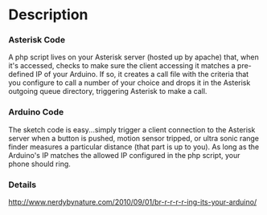 # Description

### Asterisk Code
A php script lives on your Asterisk server (hosted up by apache) that, when it's accessed, checks to make sure the client accessing it matches a pre-defined IP of your Arduino. If so, it creates a call file with the criteria that you configure to call a number of your choice and drops it in the Asterisk outgoing queue directory, triggering Asterisk to make a call.

### Arduino Code
The sketch code is easy...simply trigger a client connection to the Asterisk server when a button is pushed, motion sensor tripped, or ultra sonic range finder measures a particular distance (that part is up to you). As long as the Arduino's IP matches the allowed IP configured in the php script, your phone should ring.

### Details
http://www.nerdybynature.com/2010/09/01/br-r-r-r-r-ing-its-your-arduino/
